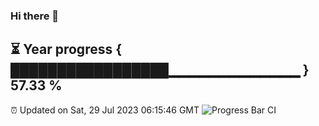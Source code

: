 ### Hi there 👋
⏳ Year progress { █████████████████▁▁▁▁▁▁▁▁▁▁▁▁▁ } 57.33 %
---
⏰ Updated on Sat, 29 Jul 2023 06:15:46 GMT
![Progress Bar CI](https://github.com/liununu/liununu/workflows/Progress%20Bar%20CI/badge.svg)
